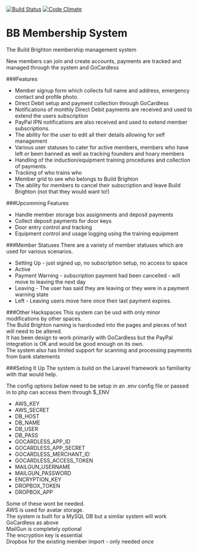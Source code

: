 [![Build Status](http://img.shields.io/travis/ArthurGuy/BBMembershipSystem.svg?style=flat-square)](https://travis-ci.org/ArthurGuy/BBMembershipSystem)
[![Code Climate](http://img.shields.io/codeclimate/github/ArthurGuy/BBMembershipSystem.svg?style=flat-square)](https://codeclimate.com/github/ArthurGuy/BBMembershipSystem)

BB Membership System
====================

The Build Brighton membership management system

New members can join and create accounts, payments are tracked and managed through the system and GoCardless


###Features
* Member signup form which collects full name and address, emergency contact and profile photo.
* Direct Debit setup and payment collection through GoCardless
* Notifications of monthly Direct Debit payments are received and used to extend the users subscription
* PayPal IPN notifications are also received and used to extend member subscriptions.
* The ability for the user to edit all their details allowing for self management
* Various user statuses to cater for active members, members who have left or been banned as well as tracking founders and hoary members
* Handling of the induction/equipment training procedures and collection of payments.
* Tracking of who trains who
* Member grid to see who belongs to Build Brighton
* The ability for members to cancel their subscription and leave Build Brighton (not that they would want to!)

###Upcomming Features
* Handle member storage box assignments and deposit payments
* Collect deposit payments for door keys
* Door entry control and tracking
* Equipment control and usage logging using the training equipment



###Member Statuses
There are a variety of member statuses which are used for various scenarios.
* Setting Up - just signed up, no subscription setup, no access to space
* Active
* Payment Warning - subscription payment had been cancelled - will move to leaving the next day
* Leaving - The user has said they are leaving or they were in a payment warning state
* Left - Leaving users move here once their last payment expires.


###Other Hackspaces
This system can be usd with only minor modifications by other spaces.<br />
The Build Brighton naming is hardcoded into the pages and pieces of text will need to be altered.<br />
It has been design to work primarily with GoCardless but the PayPal integration is OK and would be good enough on its own.<br />
The system also has limited support for scanning and processing payments from bank statements


###Seting It Up
The system is build on the Laravel framework so familiarity with that would help.

The config options below need to be setup in an .env config file or passed in to php can access them through $_ENV

* AWS_KEY
* AWS_SECRET
* DB_HOST
* DB_NAME
* DB_USER
* DB_PASS
* GOCARDLESS_APP_ID
* GOCARDLESS_APP_SECRET
* GOCARDLESS_MERCHANT_ID
* GOCARDLESS_ACCESS_TOKEN
* MAILGUN_USERNAME
* MAILGUN_PASSWORD
* ENCRYPTION_KEY
* DROPBOX_TOKEN
* DROPBOX_APP

Some of these wont be needed.<br />
AWS is used for avatar storage.<br />
The system is built for a MySQL DB but a similar system will work<br />
GoCardless as above<br />
MailGun is completely optional<br />
The encryption key is essential<br />
Dropbox for the existing member import - only needed once
